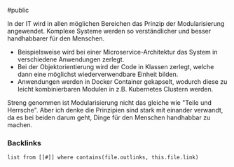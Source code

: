 #public

In der IT wird in allen möglichen Bereichen das Prinzip der Modularisierung angewendet. Komplexe Systeme werden so verständlicher und besser handhabbarer für den Menschen. 
- Beispielsweise wird bei einer Microservice-Architektur das System in verschiedene Anwendungen zerlegt. 
- Bei der Objektorientierung wird der Code in Klassen zerlegt, welche dann eine möglichst wiederverwendbare Einheit bilden.
- Anwendungen werden in Docker Container gekapselt, wodurch diese zu leicht kombinierbaren Modulen in z.B. Kubernetes Clustern werden.

Streng genommen ist Modularisierung nicht das gleiche wie "Teile und Herrsche". Aber ich denke die Prinzipien sind stark mit einander verwandt, da es bei beiden darum geht, Dinge für den Menschen handhabbar zu machen.


### Backlinks
```dataview 
list from [[#]] where contains(file.outlinks, this.file.link)
```

